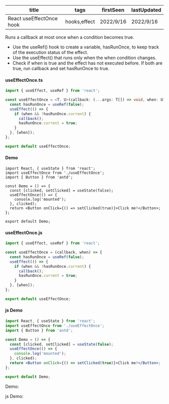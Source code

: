 | title                    | tags         | firstSeen | lastUpdated |
| ------------------------ | ------------ | --------- | ----------- |
| React useEffectOnce hook | hooks,effect | 2022/9/16 | 2022/9/16   |

Runs a callback at most once when a condition becomes true.

- Use the useRef() hook to create a variable, hasRunOnce, to keep track of the execution status of the effect.
- Use the useEffect() that runs only when the when condition changes.
- Check if when is true and the effect has not executed before. If both are true, run callback and set hasRunOnce to true.

#### useEffectOnce.ts

```ts
import { useEffect, useRef } from 'react';

const useEffectOnce = <T, U>(callback: (...args: T[]) => void, when: U) => {
  const hasRunOnce = useRef(false);
  useEffect(() => {
    if (when && !hasRunOnce.current) {
      callback();
      hasRunOnce.current = true;
    }
  }, [when]);
};

export default useEffectOnce;
```

#### Demo

```tsx | pure
import React, { useState } from 'react';
import useEffectOnce from './useEffectOnce';
import { Button } from 'antd';

const Demo = () => {
  const [clicked, setClicked] = useState(false);
  useEffectOnce(() => {
    console.log('mounted');
  }, clicked);
  return <Button onClick={() => setClicked(true)}>Click me!</Button>;
};

export default Demo;
```

#### useEffectOnce.js

```js
import { useEffect, useRef } from 'react';

const useEffectOnce = (callback, when) => {
  const hasRunOnce = useRef(false);
  useEffect(() => {
    if (when && !hasRunOnce.current) {
      callback();
      hasRunOnce.current = true;
    }
  }, [when]);
};

export default useEffectOnce;
```

#### js Demo

```jsx | pure
import React, { useState } from 'react';
import useEffectOnce from './useEffectOnce';
import { Button } from 'antd';

const Demo = () => {
  const [clicked, setClicked] = useState(false);
  useEffectOnce(() => {
    console.log('mounted');
  }, clicked);
  return <Button onClick={() => setClicked(true)}>Click me!</Button>;
};

export default Demo;
```

Demo:

<code src="./Demo.tsx"></code>

js Demo:

<code src="./js/Demo.jsx"></code>
